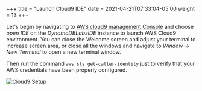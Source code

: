 +++
title = "Launch Cloud9 IDE"
date = 2021-04-21T07:33:04-05:00
weight = 13
+++

Let's begin by navigating to [AWS cloud9 management Console](https://console.aws.amazon.com/cloud9/home) and choose *open IDE* on the *DynamoDBLabsIDE* instance to launch AWS Cloud9 environment. You can close the Welcome screen and adjust your terminal to increase screen area, or close all the windows and navigate to *Window* -> *New Terminal* to open a new terminal window.

Then run the command `aws sts get-caller-identity` just to verify that your AWS credentials have been properly configured.

![Cloud9 Setup](/images/hands-on-labs/setup/cloud9_setup.png)
